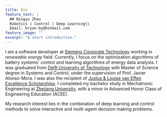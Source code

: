 ```yaml
---
title: Bio
feature_text: |
  ## Bingyu Zhou
  Robotics | Control | Deep Learning\\
  Email: bryan-by@hotmail.com
feature_image: ""
excerpt: "A short introduction."
---
```


I am a software developer at [Siemens Corporate Technology](https://new.siemens.com/global/en/company/innovation/corporate-technology.html) working in *renewable energy* field. Currently, I focus on the optimization algorithms of battery systems' control and learning algorithms of energy data analysis. I was graduated from [Delft University of Technology](https://www.tudelft.nl/en/) with Master of Science degree in Systems and Control, under the supervision of Prof. Javier Alonso-Mora. I was also the recipient of [Justus & Louise van Effen Excellence Scholarships](https://www.tudelft.nl/en/education/practical-matters/scholarships/justus-louise-van-effen-excellence-scholarships/). I completed my bachelor study in Mechatronic Engineering at [Zhejiang University](http://www.zju.edu.cn/english/), with a minor in Advanced Honor Class of Engineering Education (ACEE).

My research interest lies in the combination of deep learning and control methods to solve interactive and multi-agent decision making problems. 

